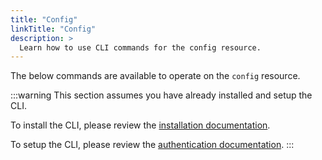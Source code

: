 ```yaml
---
title: "Config"
linkTitle: "Config"
description: >
  Learn how to use CLI commands for the config resource.
---
```


The below commands are available to operate on the `config` resource.

:::warning
This section assumes you have already installed and setup the CLI.

To install the CLI, please review the [installation documentation](/docs/reference/cli/install.md).

To setup the CLI, please review the [authentication documentation](/docs/reference/cli/authentication/).
:::
